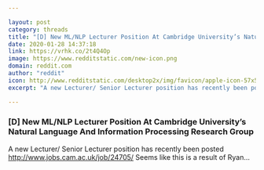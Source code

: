 ```yaml
---

layout: post
category: threads
title: "[D] New ML/NLP Lecturer Position At Cambridge University’s Natural Language And Information Processing Research Group"
date: 2020-01-28 14:37:18
link: https://vrhk.co/2t4Q4Op
image: https://www.redditstatic.com/new-icon.png
domain: reddit.com
author: "reddit"
icon: http://www.redditstatic.com/desktop2x/img/favicon/apple-icon-57x57.png
excerpt: "A new Lecturer/ Senior Lecturer position has recently been posted <http://www.jobs.cam.ac.uk/job/24705/> Seems like this is a result of Ryan..."

---
```


### [D] New ML/NLP Lecturer Position At Cambridge University’s Natural Language And Information Processing Research Group

A new Lecturer/ Senior Lecturer position has recently been posted <http://www.jobs.cam.ac.uk/job/24705/> Seems like this is a result of Ryan...